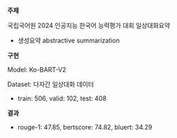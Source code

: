 **주제**

국립국어원 2024 인공지능 한국어 능력평가 대회 
일상대화요약 
- 생성요약 abstractive summarization

**구현**

Model: Ko-BART-V2

Dataset: 다자간 일상대화 데이터
- train: 506, valid: 102, test: 408

**결과**

- rouge-1: 47.85, bertscore: 74.82, bluert: 34.29
